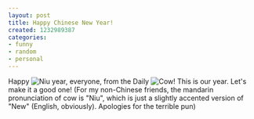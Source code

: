 ```yaml
---
layout: post
title: Happy Chinese New Year!
created: 1232989387
categories:
- funny
- random
- personal
---
```

Happy <img src="/system/files/logo2.png" alt="Niu" title="Niu" /> year, everyone, from the Daily <img src="/system/files/logo2.png" alt="Cow" title="Cow" />! This is our year. Let's make it a good one! (For my non-Chinese friends, the mandarin pronunciation of cow is "Niu", which is just a slightly accented version of "New" (English, obviously). Apologies for the terrible pun)
